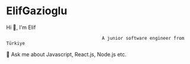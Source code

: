 # ElifGazioglu
Hi 👋, I'm Elif


                                        A junior software engineer from Türkiye
💬 Ask me about Javascript, React.js, Node.js etc.
